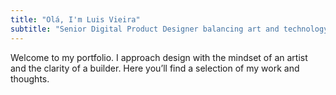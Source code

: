 ```yaml
---
title: "Olá, I'm Luis Vieira"
subtitle: "Senior Digital Product Designer balancing art and technology to create purposeful digital experiences."
---
```


Welcome to my portfolio. I approach design with the mindset of an artist and the clarity of a builder. Here you’ll find a selection of my work and thoughts.
